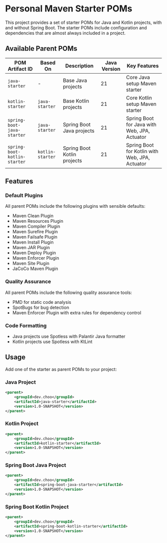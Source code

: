 # Personal Maven Starter POMs

This project provides a set of starter POMs for Java and Kotlin projects, with and without Spring Boot.
The starter POMs include configuration and dependencies that are almost always included in a project.

## Available Parent POMs

| POM Artifact ID              | Based On         | Description                 | Java Version | Key Features                                   |
|------------------------------|------------------|-----------------------------|--------------|------------------------------------------------|
| `java-starter`               | -                | Base Java projects          | 21           | Core Java setup Maven starter                  |
| `kotlin-starter`             | `java-starter`   | Base Kotlin projects        | 21           | Core Kotlin setup Maven starter                |
| `spring-boot-java-starter`   | `java-starter`   | Spring Boot Java projects   | 21           | Spring Boot for Java with Web, JPA, Actuator   |
| `spring-boot-kotlin-starter` | `kotlin-starter` | Spring Boot Kotlin projects | 21           | Spring Boot for Kotlin with Web, JPA, Actuator |

## Features

### Default Plugins

All parent POMs include the following plugins with sensible defaults:

- Maven Clean Plugin
- Maven Resources Plugin
- Maven Compiler Plugin
- Maven Surefire Plugin
- Maven Failsafe Plugin
- Maven Install Plugin
- Maven JAR Plugin
- Maven Deploy Plugin
- Maven Enforcer Plugin
- Maven Site Plugin
- JaCoCo Maven Plugin

### Quality Assurance

All parent POMs include the following quality assurance tools:

- PMD for static code analysis
- SpotBugs for bug detection
- Maven Enforcer Plugin with extra rules for dependency control

### Code Formatting

- Java projects use Spotless with Palantir Java formatter
- Kotlin projects use Spotless with KtLint

## Usage

Add one of the starter as parent POMs to your project:

### Java Project

```xml
<parent>
    <groupId>dev.choo</groupId>
    <artifactId>java-starter</artifactId>
    <version>1.0-SNAPSHOT</version>
</parent>
```

### Kotlin Project

```xml
<parent>
    <groupId>dev.choo</groupId>
    <artifactId>kotlin-starter</artifactId>
    <version>1.0-SNAPSHOT</version>
</parent>
```

### Spring Boot Java Project

```xml
<parent>
    <groupId>dev.choo</groupId>
    <artifactId>spring-boot-java-starter</artifactId>
    <version>1.0-SNAPSHOT</version>
</parent>
```

### Spring Boot Kotlin Project

```xml
<parent>
    <groupId>dev.choo</groupId>
    <artifactId>spring-boot-kotlin-starter</artifactId>
    <version>1.0-SNAPSHOT</version>
</parent>
```
